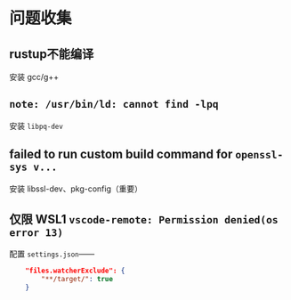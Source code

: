 ﻿# 问题收集

## rustup不能编译

安装 gcc/g++

## `note: /usr/bin/ld: cannot find -lpq`

安装 `libpq-dev`

## failed to run custom build command for `openssl-sys v...`

安装 libssl-dev、pkg-config（重要）

## 仅限 WSL1 `vscode-remote: Permission denied(os error 13)`

配置 `settings.json`——

``` json
    "files.watcherExclude": {
        "**/target/": true
    }
```

